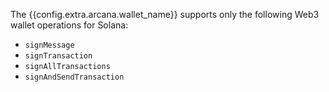 The {{config.extra.arcana.wallet_name}} supports only the following Web3 wallet operations for Solana:

  * `signMessage`
  * `signTransaction`
  * `signAllTransactions`
  * `signAndSendTransaction`